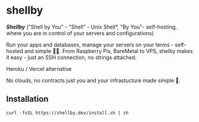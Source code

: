# shellby
***Shellby*** ("Shell by You" - "Shell" - Unix Shell*,  "By You"- self-hosting, where you are in control of your servers and configurations)

Run your apps and databases, manage your servers on your terms - self-hosted and simple 🐚✨. From Raspberry Pis, BareMetal to VPS, shelby makes it easy - just an SSH connection, no strings attached.

Heroku / Vercel alternative

No clouds, no contracts just you and your infrastucture made simple 🚀.

## Installation

`curl -fsSL https://shellby.dev/install.sh | sh`

